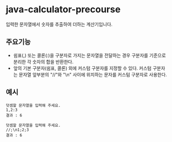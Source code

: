 # java-calculator-precourse

입력한 문자열에서 숫자를 추출하여 더하는 계산기입니다. 

## 주요기능

- 쉼표(,) 또는 콜론(:)을 구분자로 가지는 문자열을 전달하는 경우 구분자를 기준으로 분리한 각 숫자의 합을 반환한다.
- 앞의 기본 구분자(쉼표, 콜론) 외에 커스텀 구분자를 지정할 수 있다. 커스텀 구분자는 문자열 앞부분의 "//"와 "\n" 사이에 위치하는 문자를 커스텀 구분자로 사용한다.

## 예시

```
덧셈할 문자열을 입력해 주세요.
1,2:3
결과 : 6
```

```
덧셈할 문자열을 입력해 주세요.
//;\n1;2;3
결과 : 6
```